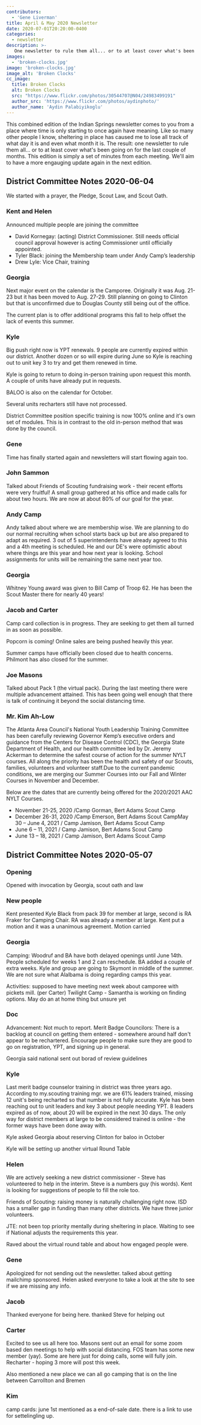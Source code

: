 ```yaml
---
contributors:
  - 'Gene Liverman'
title: April & May 2020 Newsletter
date: 2020-07-01T20:20:00-0400
categories:
  - newsletter
description: >-
   One newsletter to rule them all... or to at least cover what's been going on for the last couple of months.
images:
  - 'broken-clocks.jpg'
image: 'broken-clocks.jpg'
image_alt: 'Broken Clocks'
cc_image:
  title: Broken Clocks
  alt: Broken Clocks
  src: "https://www.flickr.com/photos/30544707@N04/24983499191"
  author_src: 'https://www.flickr.com/photos/aydinphoto/'
  author_name: 'Aydin Palabiyikoglu'
---
```


This combined edition of the Indian Springs newsletter comes to you from a place where time is only starting to once again have meaning. Like so many other people I know, sheltering in place has caused me to lose all track of what day it is and even what month it is. The result: one newsletter to rule them all... or to at least cover what's been going on for the last couple of months. This edition is simply a set of minutes from each meeting. We'll aim to have a more engauging update again in the next edition.

## District Committee Notes 2020-06-04

We started with a prayer, the Pledge, Scout Law, and Scout Oath.

### Kent and Helen

Announced multiple people are joining the committee

- David Kornegay: (acting) District Commissioner.  Still needs official council approval however is acting Commissioner until officially appointed.
- Tyler Black: joining the Membership team under Andy Camp’s leadership
- Drew Lyle: Vice Chair, training

### Georgia

Next major event on the calendar is the Camporee. Originally it was Aug. 21-23 but it has been moved to Aug. 27-29. Still planning on going to Clinton but that is unconfirmed due to Douglas County still being out of the office.

The current plan is to offer additional programs this fall to help offset the lack of events this summer.

### Kyle

Big push right now is YPT renewals. 9 people are currently expired within our district. Another dozen or so will expire during June so Kyle is reaching out to unit key 3 to try and get them renewed in time.

Kyle is going to return to doing in-person training upon request this month. A couple of units have already put in requests.

BALOO is also on the calendar for October.

Several units recharters still have not processed.

District Committee position specific training is now 100% online and it's own set of modules. This is in contrast to the old in-person method that was done by the council.

### Gene

Time has finally started again and newsletters will start flowing again too.

### John Sammon

Talked about Friends of Scouting fundraising work - their recent efforts were very fruitful! A small group gathered at his office and made calls for about two hours. We are now at about 80% of our goal for the year.

### Andy Camp

Andy talked about where we are membership wise. We are planning to do our normal recruiting when school starts back up but are also prepared to adapt as required. 3 out of 5 superintendents have already agreed to this and a 4th meeting is scheduled. He and our DE's were optimistic about where things are this year and how next year is looking. School assignments for units will be remaining the same next year too.

### Georgia

Whitney Young award was given to Bill Camp of Troop 62. He has been the Scout Master there for nearly 40 years!

### Jacob and Carter

Camp card collection is in progress. They are seeking to get them all turned in as soon as possible.

Popcorn is coming! Online sales are being pushed heavily this year.

Summer camps have officially been closed due to health concerns. Philmont has also closed for the summer.

### Joe Masons

Talked about Pack 1 (the virtual pack). During the last meeting there were multiple advancement attained. This has been going well enough that there is talk of continuing it beyond the social distancing time.

### Mr. Kim Ah-Low

The Atlanta Area Council's National Youth Leadership Training Committee has been carefully reviewing Governor Kemp’s executive orders and guidance from the Centers for Disease Control (CDC), the Georgia State Department of Health, and our health committee led by Dr. Jeremy Ackerman to determine the safest course of action for the summer NYLT courses. All along the priority has been the health and safety of our Scouts, families, volunteers and volunteer staff.Due to the current pandemic conditions, we are merging our Summer Courses into our Fall and Winter Courses in November and December.

Below are the dates that are currently being offered for the 2020/2021 AAC NYLT Courses.

- November 21-25, 2020 /Camp Gorman, Bert Adams Scout Camp
- December 26-31, 2020 /Camp Emerson, Bert Adams Scout CampMay 30 – June 4, 2021 / Camp Jamison, Bert Adams Scout Camp
- June 6 – 11, 2021 / Camp Jamison, Bert Adams Scout Camp
- June 13 – 18, 2021 / Camp Jamison, Bert Adams Scout Camp  

## District Committee Notes 2020-05-07

### Opening

Opened with invocation by Georgia, scout oath and law

### New people

Kent presented Kyle Black from pack 39 for member at large, second is RA Fraker for Camping Chair. RA was already a member at large. Kent put a motion and it was a unanimous agreement. Motion carried

### Georgia

Camping: Woodruf and BA have both delayed openings until June 14th. People scheduled for weeks 1 and 2 can reschedule. BA added a couple of extra weeks. Kyle and group are going to Skymont in middle of the summer. We are not sure what Alalbama is doing regarding camps this year.

Activities: supposed to have meeting next week about camporee with pickets mill. (per Carter) Twilight Camp - Samantha is working on finding options. May do an at home thing but unsure yet

### Doc

Advancement: Not much to report. Merit Badge Councilors: There is a backlog at council on getting them entered - somewhere around half don't appear to be rechartered. Encourage people to make sure they are good to go on registration, YPT, and signing up in general.

Georgia said national sent out borad of review guidelines

### Kyle

Last merit badge counselor training in district was three years ago. According to my.scouting training mgr. we are 61% leaders trained, missing 12 unit's being recharted so that number is not fully accurate. Kyle has been reaching out to unit leaders and key 3 about people needing YPT. 8 leaders expired as of now, about 20 will be expired in the next 30 days. The only way for district members at large to be considered trained is online - the former ways have been done away with.

Kyle asked Georgia about reserving Clinton for baloo in October

Kyle will be setting up another virtual Round Table

### Helen

We are actively seeking a new district commissioner - Steve has volunteered to help in the interim. Steve is a numbers guy (his words). Kent is looking for suggestions of people to fill the role too.

Friends of Scouting: raising money is naturally challenging right now. ISD has a smaller gap in funding than many other districts. We have three junior volunteers.

JTE: not been top priority mentally during sheltering in place. Waiting to see if National adjusts the requirements this year.

Raved about the virtual round table and about how engaged people were.

### Gene

Apologized for not sending out the newsletter. talked about getting mailchimp sponsored. Helen asked everyone to take a look at the site to see if we are missing any info.

### Jacob

Thanked everyone for being here. thanked Steve for helping out

### Carter

Excited to see us all here too. Masons sent out an email for some zoom based den meetings to help with social distancing. FOS team has some new member (yay). Some are here just for doing calls, some will fully join. Recharter - hoping 3 more will post this week.

Also mentioned a new place we can all go camping that is on the line between Carrollton and Bremen

### Kim

camp cards: june 1st mentioned as a end-of-sale date. there is a link to use for settelingling up.
